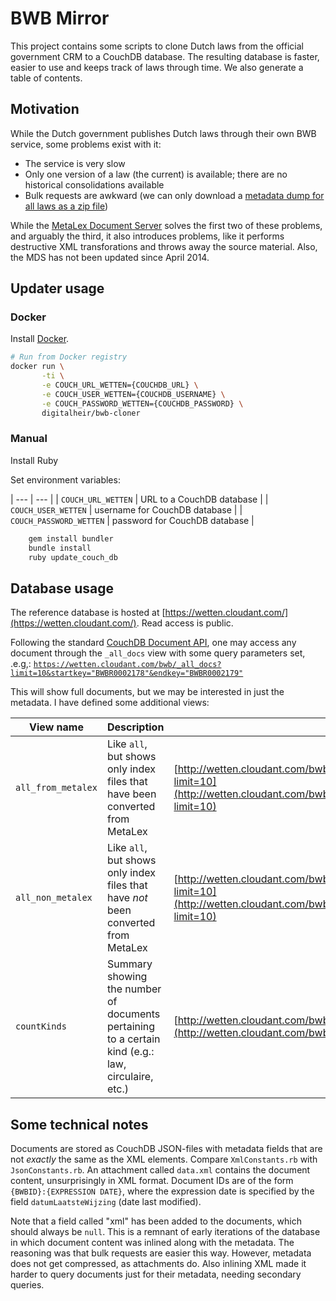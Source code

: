 BWB Mirror
===============
This project contains some scripts to clone Dutch laws from the official government CRM to a CouchDB database. The 
resulting database is faster, easier to use and keeps track of laws through time. We also generate a table of contents.

Motivation
----------
While the Dutch government publishes Dutch laws through their own BWB service, some problems exist with it:

* The service is very slow
* Only one version of a law (the current) is available; there are no historical consolidations available
* Bulk requests are awkward (we can only download a 
  [metadata dump for all laws as a zip file](http://wetten.overheid.nl/BWBIdService/BWBIdList.xml.zip))

While the [MetaLex Document Server](http://doc.metalex.eu/) solves the first two of these problems, and arguably the 
third, it also introduces problems, like it performs destructive XML transforations and throws away the source material. 
Also, the MDS has not been updated since April 2014. 

Updater usage
-------------

### Docker

Install [Docker](https://www.docker.com/).
 
```sh
# Run from Docker registry
docker run \
       -ti \
       -e COUCH_URL_WETTEN={COUCHDB_URL} \
       -e COUCH_USER_WETTEN={COUCHDB_USERNAME} \
       -e COUCH_PASSWORD_WETTEN={COUCHDB_PASSWORD} \
       digitalheir/bwb-cloner
```

### Manual
Install Ruby

Set environment variables: 

| ---                     | ---                           |
| `COUCH_URL_WETTEN`      | URL to a CouchDB database     |
| `COUCH_USER_WETTEN`     | username for CouchDB database |
| `COUCH_PASSWORD_WETTEN` | password for CouchDB database |

```sh
    gem install bundler
    bundle install
    ruby update_couch_db
```

Database usage
--------------
The reference database is hosted at [https://wetten.cloudant.com/](https://wetten.cloudant.com/). Read access is public. 

Following the standard [CouchDB Document API](https://wiki.apache.org/couchdb/HTTP_Document_API), one may access any 
document through the `_all_docs` view with some query parameters set, .e.g,:
[`https://wetten.cloudant.com/bwb/_all_docs?limit=10&startkey="BWBR0002178"&endkey="BWBR0002179"`](https://wetten.cloudant.com/bwb/_all_docs?limit=10&startkey="BWBR0002178"&endkey="BWBR0002179")

This will show full documents, but we may be interested in just the metadata. I have defined some additional views:

| View name          | Description                                                                                          | Example                                                                                                                                                                                 |
| ---                | ---                                                                                                  | ---                                                                                                                                                                                     |
| `all_from_metalex` | Like `all`, but shows only index files that have been converted from MetaLex                         | [http://wetten.cloudant.com/bwb/_design/RegelingInfo/_view/all_from_metalex?limit=10](http://wetten.cloudant.com/bwb/_design/RegelingInfo/_view/all_from_metalex?limit=10)              |
| `all_non_metalex`  | Like `all`, but shows only index files that have *not* been converted from MetaLex                   | [http://wetten.cloudant.com/bwb/_design/RegelingInfo/_view/all_non_metalex?limit=10](http://wetten.cloudant.com/bwb/_design/RegelingInfo/_view/all_non_metalex?limit=10)                |
| `countKinds`       | Summary showing the number of documents pertaining to a certain kind (e.g.: law, circulaire, etc.)   | [http://wetten.cloudant.com/bwb/_design/RegelingInfo/_view/countKinds](http://wetten.cloudant.com/bwb/_design/RegelingInfo/_view/countKinds)                                            |

Some technical notes
--------------------
Documents are stored as CouchDB JSON-files with metadata fields that are not *exactly* the same as the XML elements. 
Compare `XmlConstants.rb` with `JsonConstants.rb`. An attachment called `data.xml` contains the document content, 
unsurprisingly in XML format. Document IDs are of the form `{BWBID}:{EXPRESSION DATE}`, where the expression date is 
specified by the field `datumLaatsteWijzing` (date last modified).

Note that a field called "xml" has been added to the documents, which should always be `null`. This is a remnant of 
early iterations of the database in which document content was inlined along with the metadata. The reasoning was 
that bulk requests are easier this way. However, metadata does not get compressed, as attachments do. Also inlining XML 
made it harder to query documents just for their metadata, needing secondary queries.